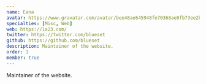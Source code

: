 ```yaml
---
name: Eana
avatar: https://www.gravatar.com/avatar/bee48ae645948fe70368ae0fb73ee2b2?d=identicon&s=256
specialties: [Misc, Web]
web: https://1a23.com/
twitter: https://twitter.com/blueset
github: https://github.com/blueset
description: Maintainer of the website.
order: 1
member: true
---
```


Maintainer of the website.